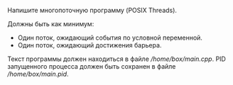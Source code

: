Напишите многопоточную программу (POSIX Threads).

Должны быть как минимум:

- Один поток, ожидающий события по условной переменной.
- Один поток, ожидающий достижения барьера.

Текст программы должен находиться в файле */home/box/main.cpp*.
PID запущенного процесса должен быть сохранен в файле */home/box/main.pid*.
